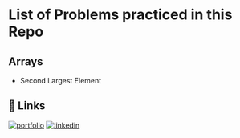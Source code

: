 # List of Problems practiced in this Repo

## Arrays

- Second Largest Element

## 🔗 Links

[![portfolio](https://img.shields.io/badge/my_portfolio-000?style=for-the-badge&logo=ko-fi&logoColor=white)](https://abhangidharmik.com/)
[![linkedin](https://img.shields.io/badge/linkedin-0A66C2?style=for-the-badge&logo=linkedin&logoColor=white)](https://www.linkedin.com/in/dharmik-abhangi/)
